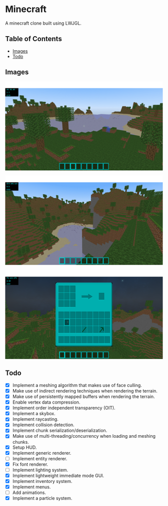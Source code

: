 # Minecraft

A minecraft clone built using LWJGL.

## Table of Contents

- [Images](#images)
- [Todo](#todo)

## Images

![image0](docs/image0.png)

![image1](docs/image1.png)

![image2](docs/image2.png)

## Todo

- [x] Implement a meshing algorithm that makes use of face culling.
- [x] Make use of indirect rendering techniques when rendering the terrain.
- [x] Make use of persistently mapped buffers when rendering the terrain.
- [x] Enable vertex data compression.
- [x] Implement order independent transparency (OIT). 
- [x] Implement a skybox.
- [x] Implement raycasting.
- [x] Implement collision detection.
- [x] Implement chunk serialization/deserialization.
- [x] Make use of multi-threading/concurrency when loading and meshing chunks.
- [x] Setup HUD.
- [x] Implement generic renderer.
- [ ] Implement entity renderer.
- [x] Fix font renderer.
- [ ] Implement lighting system.
- [x] Implement lightweight immediate mode GUI.
- [x] Implement inventory system.
- [x] Implement menus.
- [ ] Add animations.
- [x] Implement a particle system.
